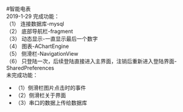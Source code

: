 #智能电表  
2019-1-29 完成功能：  
（1） 连接数据库-mysql  
（2） 底部导航栏-fragment  
（3）  动态显示-一直显示最后一个数字  
（4） 图表-AChartEngine   
（5） 侧滑栏-NavigationView  
（6） 只登陆一次，后续登陆直接进入主界面，注销后重新进入登陆界面-SharedPreferences  
          未完成功能：
 * （1）侧滑栏图片点击时的事件
 * （2）侧滑栏关于界面
 * （3）串口的数据上传给数据库
